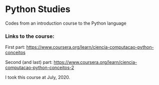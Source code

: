 # Python Studies
Codes from an introduction course to the Python language

### Links to the course:

First part:
https://www.coursera.org/learn/ciencia-computacao-python-conceitos

Second (and last) part:
https://www.coursera.org/learn/ciencia-computacao-python-conceitos-2

I took this course at July, 2020.

